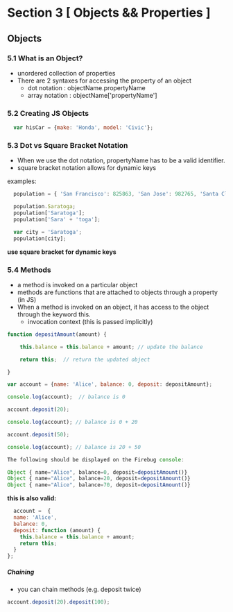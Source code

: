 # Section 3 [ Objects && Properties ]

## Objects

### 5.1 What is an Object?
- unordered collection of properties
- There are 2  syntaxes for accessing the property of an object
  - dot notation : objectName.propertyName
  - array notation : objectName['propertyName']

### 5.2 Creating JS Objects
```javascript
  var hisCar = {make: 'Honda', model: 'Civic'};
```  
### 5.3 Dot vs Square Bracket Notation
- When we use the dot notation, propertyName has to be a valid identifier.
- square bracket notation allows for dynamic keys

examples:
```javascript
  population = { 'San Francisco': 825863, 'San Jose': 982765, 'Santa Clara': 119311, Saratoga: 30677}

  population.Saratoga;
  population['Saratoga'];
  population['Sara' + 'toga'];  

  var city = 'Saratoga';
  population[city];
```
**use square bracket for dynamic keys** 

### 5.4 Methods
- a method is invoked on a particular object
- methods are functions that are attached to objects through a property (in JS)
- When a method is invoked on an object, it has access to the object through the keyword this.
  - invocation context (this is passed implicitly)

```javascript
function depositAmount(amount) {

    this.balance = this.balance + amount; // update the balance

    return this;  // return the updated object

}

var account = {name: 'Alice', balance: 0, deposit: depositAmount};

console.log(account);  // balance is 0

account.deposit(20);

console.log(account); // balance is 0 + 20

account.deposit(50);

console.log(account); // balance is 20 + 50

The following should be displayed on the Firebug console:

Object { name="Alice", balance=0, deposit=depositAmount()}
Object { name="Alice", balance=20, deposit=depositAmount()}
Object { name="Alice", balance=70, deposit=depositAmount()}
```

**this is also valid:**

```javascript
  account =  {
  name: 'Alice',
  balance: 0,
  deposit: function (amount) {
    this.balance = this.balance + amount;
    return this;
  }
};
```
##### Chaining
- you can chain methods (e.g. deposit twice)
```javascript
account.deposit(20).deposit(100);
```
